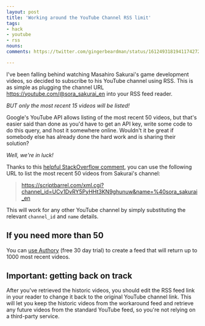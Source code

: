 ```yaml
---
layout: post
title: 'Working around the YouTube Channel RSS limit'
tags:
- hack
- youtube
- rss
nouns:
comments: https://twitter.com/gingerbeardman/status/1612493181941174272

---
```


I've been falling behind watching Masahiro Sakurai's game development videos, so decided to subscribe to his YouTube channel using RSS. This is as simple as plugging the channel URL https://youtube.com/@sora_sakurai_en into your RSS feed reader.

*BUT only the most recent 15 videos will be listed!*

Google's YouTube API allows listing of the most recent 50 videos, but that's easier said than done as you'd have to get an API key, write some code to do this query, and host it somewhere online. Wouldn't it be great if somebody else has already done the hard work and is sharing their solution?

*Well, we're in luck!*

Thanks to this [helpful StackOverflow comment](https://stackoverflow.com/questions/56430703/how-to-use-youtube-data-api-v3-to-get-more-than-15-videos-in-an-rss-reader-ne#comment99478631_56430703), you can use the following URL to list the most recent 50 videos from Sakurai's channel:

> https://scriptbarrel.com/xml.cgi?channel_id=UCv1DvRY5PyHHt3KN9ghunuw&name=%40sora_sakurai_en

This will work for any other YouTube channel by simply substituting the relevant `channel_id` and `name` details.

## If you need more than 50

You can [use Authory](https://authory.com/blog/create-a-youtube-rss-feed-with-vastly-increased-limits/) (free 30 day trial) to create a feed that will return up to 1000 most recent videos.

## Important: getting back on track

After you've retrieved the historic videos, you should edit the RSS feed link in your reader to change it back to the original YouTube channel link. This will let you keep the historic videos from the workaround feed and retrieve any future videos from the standard YouTube feed, so you're not relying on a third-party service.